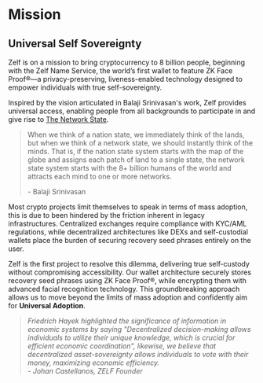 # Mission

## Universal Self Sovereignty

Zelf is on a mission to bring cryptocurrency to 8 billion people, beginning with the Zelf Name Service, the world’s first wallet to feature ZK Face Proof®—a privacy-preserving, liveness-enabled technology designed to empower individuals with true self-sovereignty.

Inspired by the vision articulated in Balaji Srinivasan's work, Zelf provides universal access, enabling people from all backgrounds to participate in and give rise to [The Network State](https://thenetworkstate.com/).

> When we think of a nation state, we immediately think of the lands, but when we think of a network state, we should instantly think of the minds. That is, if the nation state system starts with the map of the globe and assigns each patch of land to a single state, the network state system starts with the 8+ billion humans of the world and attracts each mind to one or more networks.&#x20;
>
> \- Balaji Srinivasan

Most crypto projects limit themselves to speak in terms of mass adoption, this is due to been hindered by the friction inherent in legacy infrastructures. Centralized exchanges require compliance with KYC/AML regulations, while decentralized architectures like DEXs and self-custodial wallets place the burden of securing recovery seed phrases entirely on the user.

Zelf is the first project to resolve this dilemma, delivering true self-custody without compromising accessibility. Our wallet architecture securely stores recovery seed phrases using ZK Face Proof®, while encrypting them with advanced facial recognition technology. This groundbreaking approach allows us to move beyond the limits of mass adoption and confidently aim for **Universal Adoption**.

> *Friedrich Hayek highlighted the significance of information in economic systems by saying "Decentralized decision-making allows individuals to utilize their unique knowledge, which is crucial for efficient economic coordination", likewise, we believe that decentralized asset-sovereignty allows individuals to vote with their money, maximizing economic efficiency.*  \
> *- Johan Castellanos, ZELF Founder*
